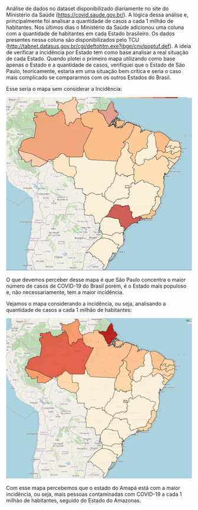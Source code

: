   Análise de dados no dataset disponibilizado diariamente no site do Ministério da Saúde (https://covid.saude.gov.br/). A lógica dessa análise e, principalmente foi analisar a quantidade de casos a cada 1 milhão de habitantes. Nos últimos dias o Ministério da Saúde adicionou uma coluna com a quantidade de habitantes em cada Estado brasileiro. Os dados presentes nessa coluna são disponibilizados pelo TCU (http://tabnet.datasus.gov.br/cgi/deftohtm.exe?ibge/cnv/poptuf.def). A ideia de verificar a incidência por Estado tem como base analisar a real situação de cada Estado. Quando plotei o primeiro mapa utilizando como base apenas o Estado e a quantidade de casos, verifiquei que o Estado de São Paulo, teoricamente, estaria em uma situação bem crítica e seria o caso mais complicado se compararmos com  os outros Estados do Brasil.
  
  Esse seria o mapa sem considerar a Incidência: 
   
   ![alt text](https://github.com/RFilho01/COVID-19/blob/master/imagens/mapa_sem_considerar_incidencia.PNG?raw=true)
   
 
  O que devemos perceber desse mapa é que São Paulo concentra o maior número de casos de COVID-19 do Brasil porém, é o Estado mais populoso e, não necessariamente, tem a maior incidência. 
  
  Vejamos o mapa considerando a incidência, ou seja, analisando a quantidade de casos a cada 1 milhão de habitantes:
  
  ![alt text](https://github.com/RFilho01/COVID-19/blob/master/imagens/mapa_considerando_incidencia.PNG?raw=true)
  
  Com esse mapa percebemos que o estado do Amapá está com a maior incidência, ou seja, mais pessoas contaminadas com COVID-19 a cada 1 milhão de habitantes, seguido do Estado do Amazonas.
